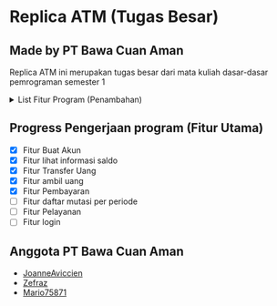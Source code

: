 # Replica ATM (Tugas Besar)

## Made by PT Bawa Cuan Aman

Replica ATM ini merupakan tugas besar dari mata kuliah dasar-dasar pemrograman semester 1

<details>
    <summary>List Fitur Program (Penambahan)</summary>
    <ul>
        <li>Fitur login (maksimal kesalahan input password 3x)</li>
        <li>Fitur lihat informasi saldo</li>
        <li>Fitur Transfer Uang (Limit transfer perhari tergantung dari jenis rekening)Setiap jenis rekening memiliki limit harian yang berbeda.Misalnya:</li>
        <li>Rekening Silver: Transfer maksimal Rp10 juta/hari, tarik tunai maksimal Rp5 juta/hari.</li>
        <li>Rekening Gold: Transfer maksimal Rp20 juta/hari, tarik tunai maksimal Rp10 juta/hari.</li>
        <li>Rekening Platinum: Transfer maksimal Rp50 juta/hari, tarik tunai maksimal Rp20 juta/hari.</li>
        <li>Fitur Daftar mutasi per periode (mingguan/bulanan/per periode tertentu)</li>
        <li>Fitur Tarik Tunai (dengan nominal sesuai menu ATM atau input tergantung pengguna)</li>
        <li>Fitur Pelayanan (Ubah pin, ubah alamat e-mail, enable/disable kartu atm)</li>
        <li>Fitur Pembayaran (bayar listrik, pdam, top up, pajak)</li>
        <li>Fitur Pembuatan rekening</li>
        <li>Fitur Hapus Otomatis rekening (setelah di disable 30-hari)</li>
        <li>Fitur Ganti Bahasa Indonesia atau Inggris</li>
        <li>Fitur Pemilihan Nominal Pecahan saat Penarikan Uang Rp.50.000 atau Rp.100.000</li>
        <li>Fitur Biaya Transfer ke bank lain: Rp5.000 per transaksi.</li>
        <li>Fitur Schedule Transfer Sesuai waktu yang ditentukan.</li>
        <li>Fitur Melakukan Setor Tunai</li>
        <li>Fitur Logout Otomatis jika 30 detik tidak melakukan apapun</li>
        <li>Fitur Mencetak Kartu, dengan syarat sudah memiliki rekening</li>
        <li>Fitur menentukan penarikan nominal pecahan secara kombinasi</li>
        <li>Fitur Struk setelah selesai</li>
    </ul>

</details>

## Progress Pengerjaan program (Fitur Utama)

- [x] Fitur Buat Akun
- [x] Fitur lihat informasi saldo
- [x] Fitur Transfer Uang
- [x] Fitur ambil uang
- [x] Fitur Pembayaran
- [ ] Fitur daftar mutasi per periode
- [ ] Fitur Pelayanan
- [ ] Fitur login

## Anggota PT Bawa Cuan Aman

- [JoanneAviccien](https://github.com/JoanneAviccien)
- [Zefraz](https://github.com/ZEFRAZ)
- [Mario75871](https://github.com/Mario75871)